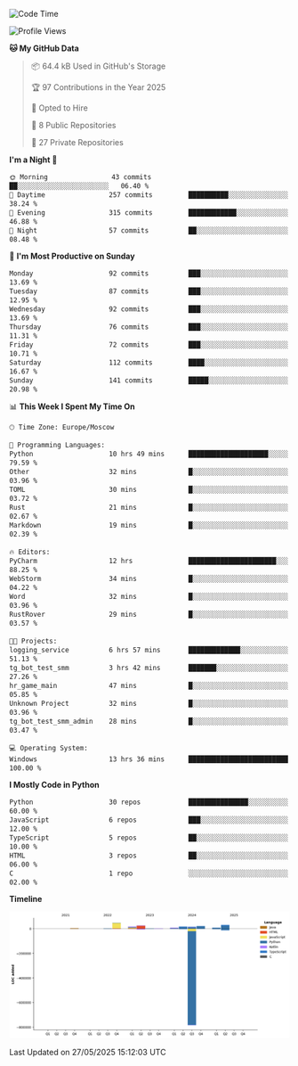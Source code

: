 <!--START_SECTION:waka-->
![Code Time](http://img.shields.io/badge/Code%20Time-680%20hrs%2054%20mins-blue)

![Profile Views](http://img.shields.io/badge/Profile%20Views-0-blue)

**🐱 My GitHub Data** 

> 📦 64.4 kB Used in GitHub's Storage 
 > 
> 🏆 97 Contributions in the Year 2025
 > 
> 💼 Opted to Hire
 > 
> 📜 8 Public Repositories 
 > 
> 🔑 27 Private Repositories 
 > 
**I'm a Night 🦉** 

```text
🌞 Morning                43 commits          ██░░░░░░░░░░░░░░░░░░░░░░░   06.40 % 
🌆 Daytime                257 commits         ██████████░░░░░░░░░░░░░░░   38.24 % 
🌃 Evening                315 commits         ████████████░░░░░░░░░░░░░   46.88 % 
🌙 Night                  57 commits          ██░░░░░░░░░░░░░░░░░░░░░░░   08.48 % 
```
📅 **I'm Most Productive on Sunday** 

```text
Monday                   92 commits          ███░░░░░░░░░░░░░░░░░░░░░░   13.69 % 
Tuesday                  87 commits          ███░░░░░░░░░░░░░░░░░░░░░░   12.95 % 
Wednesday                92 commits          ███░░░░░░░░░░░░░░░░░░░░░░   13.69 % 
Thursday                 76 commits          ███░░░░░░░░░░░░░░░░░░░░░░   11.31 % 
Friday                   72 commits          ███░░░░░░░░░░░░░░░░░░░░░░   10.71 % 
Saturday                 112 commits         ████░░░░░░░░░░░░░░░░░░░░░   16.67 % 
Sunday                   141 commits         █████░░░░░░░░░░░░░░░░░░░░   20.98 % 
```


📊 **This Week I Spent My Time On** 

```text
🕑︎ Time Zone: Europe/Moscow

💬 Programming Languages: 
Python                   10 hrs 49 mins      ████████████████████░░░░░   79.59 % 
Other                    32 mins             █░░░░░░░░░░░░░░░░░░░░░░░░   03.96 % 
TOML                     30 mins             █░░░░░░░░░░░░░░░░░░░░░░░░   03.72 % 
Rust                     21 mins             █░░░░░░░░░░░░░░░░░░░░░░░░   02.67 % 
Markdown                 19 mins             █░░░░░░░░░░░░░░░░░░░░░░░░   02.39 % 

🔥 Editors: 
PyCharm                  12 hrs              ██████████████████████░░░   88.25 % 
WebStorm                 34 mins             █░░░░░░░░░░░░░░░░░░░░░░░░   04.22 % 
Word                     32 mins             █░░░░░░░░░░░░░░░░░░░░░░░░   03.96 % 
RustRover                29 mins             █░░░░░░░░░░░░░░░░░░░░░░░░   03.57 % 

🐱‍💻 Projects: 
logging_service          6 hrs 57 mins       █████████████░░░░░░░░░░░░   51.13 % 
tg_bot_test_smm          3 hrs 42 mins       ███████░░░░░░░░░░░░░░░░░░   27.26 % 
hr_game_main             47 mins             █░░░░░░░░░░░░░░░░░░░░░░░░   05.85 % 
Unknown Project          32 mins             █░░░░░░░░░░░░░░░░░░░░░░░░   03.96 % 
tg_bot_test_smm_admin    28 mins             █░░░░░░░░░░░░░░░░░░░░░░░░   03.47 % 

💻 Operating System: 
Windows                  13 hrs 36 mins      █████████████████████████   100.00 % 
```

**I Mostly Code in Python** 

```text
Python                   30 repos            ███████████████░░░░░░░░░░   60.00 % 
JavaScript               6 repos             ███░░░░░░░░░░░░░░░░░░░░░░   12.00 % 
TypeScript               5 repos             ██░░░░░░░░░░░░░░░░░░░░░░░   10.00 % 
HTML                     3 repos             ██░░░░░░░░░░░░░░░░░░░░░░░   06.00 % 
C                        1 repo              ░░░░░░░░░░░░░░░░░░░░░░░░░   02.00 % 
```



**Timeline**

![Lines of Code chart](https://raw.githubusercontent.com/adlemx/adlemx/main/assets/bar_graph.png)


 Last Updated on 27/05/2025 15:12:03 UTC
<!--END_SECTION:waka-->

